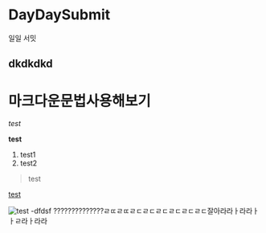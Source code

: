 # DayDaySubmit
일일 서밋

## dkdkdkd



# 마크다운문법사용해보기

*test*

**test**

1. test1
2. test2

>test

[test](www.naver.com)

![test](https://www.google.co.kr/url?sa=i&rct=j&q=&esrc=s&source=images&cd=&cad=rja&uact=8&ved=0ahUKEwi4xLuKy7rRAhVCW5QKHRlsBPsQjRwIBw&url=http%3A%2F%2Fmlbpark.donga.com%2Fmlbpark%2Fb.php%3Fid%3D4029034%26p%3D1%26b%3Dbullpen2%26m%3Dview%26select%3Dtitle%26query%3D%25EC%2582%25AC%25ED%2586%25A0%25EB%25AF%25B8%26user%3D&psig=AFQjCNEeT-9b2Crs6Iih_u38FB7Tcqyc6Q&ust=1484241091553615)
-dfdsf
??????????????ㄹㄸㄹㄸㄹㄷㄹㄷㄹㄷㄹㄷㄹㄷㄹㄷ잘아라라ㅏ라라ㅏㅏㄹ라ㅏ라라
